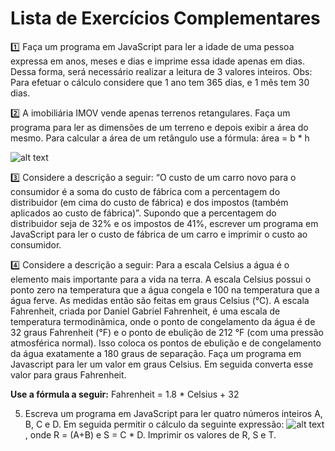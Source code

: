 # Lista de Exercícios Complementares

1️⃣ Faça um programa em JavaScript para ler a idade de uma pessoa expressa em anos, meses e dias e imprime essa idade apenas em dias. Dessa forma, será necessário realizar a leitura de 3 valores inteiros. Obs: Para efetuar o cálculo considere que 1 ano tem 365 dias, e 1 mês tem 30 dias.


2️⃣ A imobiliária IMOV vende apenas terrenos retangulares. Faça um programa para ler as dimensões de um terreno e depois exibir a área do mesmo. Para calcular a área de um retângulo use a fórmula: área = b * h

![alt text](image.png)

️3️⃣ Considere a descrição a seguir: 
“O custo de um carro novo para o consumidor é a soma do custo de fábrica com a percentagem do distribuidor (em cima do custo de fábrica) e dos impostos (também aplicados ao custo de fábrica)”. Supondo que a percentagem do distribuidor seja de 32% e os impostos de 41%, escrever um programa em JavaScript para ler o custo de fábrica de um carro e imprimir o custo ao consumidor.

️4️⃣ Considere a descrição a seguir: 
Para a escala Celsius a água é o elemento mais importante para a vida na terra. A escala Celsius possui o ponto zero na temperatura que a água congela e 100 na temperatura que a água ferve. As medidas então são feitas em graus Celsius (°C). A escala Fahrenheit, criada por Daniel Gabriel Fahrenheit, é uma escala de temperatura termodinâmica, onde o ponto de congelamento da água é de 32 graus Fahrenheit (°F) e o ponto de ebulição de 212 °F (com uma pressão atmosférica normal). Isso coloca os pontos de ebulição e de congelamento da água exatamente a 180 graus de separação. Faça um programa em Javascript para ler um valor em graus Celsius. Em seguida converta esse valor para graus Fahrenheit. 

**Use a fórmula a seguir:**
Fahrenheit = 1.8 * Celsius + 32

5. Escreva um programa em JavaScript para ler quatro números inteiros A, B, C e D. Em seguida permitir o cálculo da seguinte expressão: ![alt text](image-1.png) , onde   R = (A+B)   e S = C * D. Imprimir os valores de R, S e T.
